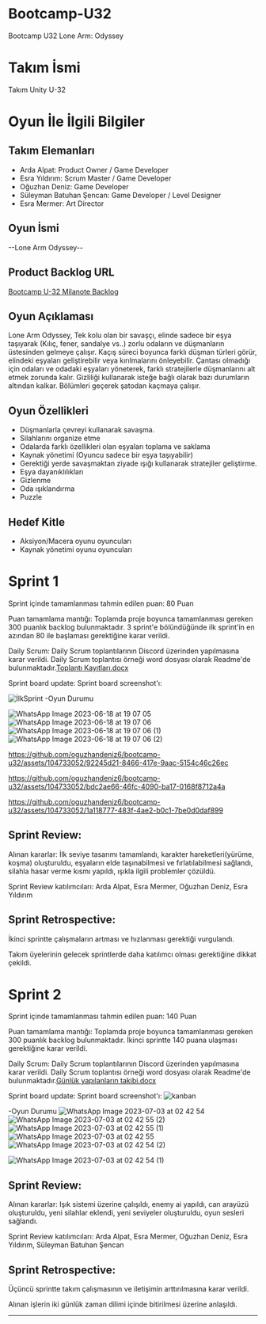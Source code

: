 # Bootcamp-U32
Bootcamp U32 Lone Arm: Odyssey

# **Takım İsmi**

Takım Unity U-32

# Oyun İle İlgili Bilgiler

## Takım Elemanları
- Arda Alpat: Product Owner / Game Developer
- Esra Yıldırım: Scrum Master / Game Developer
- Oğuzhan Deniz: Game Developer
- Süleyman Batuhan Şencan: Game Developer / Level Designer
- Esra Mermer: Art Director

## Oyun İsmi

--Lone Arm Odyssey--

## Product Backlog URL

[Bootcamp U-32 Milanote Backlog](https://app.milanote.com/1Q7WPK1RVQEj9n?p=Chu4nYSduJe)

## Oyun Açıklaması

Lone Arm Odyssey, Tek kolu olan bir savaşçı, elinde sadece bir eşya taşıyarak (Kılıç, fener, sandalye vs..)  zorlu odaların ve düşmanların üstesinden gelmeye çalışır. Kaçış süreci boyunca farklı düşman türleri görür, elindeki eşyaları geliştirebilir veya kırılmalarını önleyebilir. Çantası olmadığı için odaları ve odadaki eşyaları yöneterek, farklı stratejilerle düşmanlarını alt etmek zorunda kalır. Gizliliği kullanarak isteğe bağlı olarak bazı durumların altından kalkar. Bölümleri geçerek şatodan kaçmaya çalışır.


## Oyun Özellikleri 
- Düşmanlarla çevreyi kullanarak savaşma.
- Silahlarını organize etme
- Odalarda farklı özellikleri olan eşyaları toplama ve saklama
- Kaynak yönetimi (Oyuncu sadece bir eşya taşıyabilir)
- Gerektiği yerde savaşmaktan ziyade ışığı kullanarak stratejiler geliştirme.
- Eşya dayanıklılıkları
- Gizlenme
- Oda ışıklandırma
- Puzzle



## Hedef Kitle

- Aksiyon/Macera oyunu oyuncuları
- Kaynak yönetimi oyunu oyuncuları

# Sprint 1
Sprint içinde tamamlanması tahmin edilen puan: 80 Puan

Puan tamamlama mantığı: Toplamda proje boyunca tamamlanması gereken 300 puanlık backlog bulunmaktadır. 3 sprint'e bölündüğünde ilk sprint'in en azından 80 ile başlaması gerektiğine karar verildi.

Daily Scrum: Daily Scrum toplantılarının Discord üzerinden yapılmasına karar verildi. Daily Scrum toplantısı örneği word dosyası olarak Readme'de bulunmaktadır.[Toplantı Kayıtları.docx](https://github.com/oguzhandeniz6/bootcamp-u32/files/11782761/Toplanti.Kayitlari.docx)


Sprint board update: Sprint board screenshot'ı:

![İlkSprint](https://github.com/oguzhandeniz6/bootcamp-u32/assets/104733052/5e580195-e44e-48c3-979c-df90a2f80d35)
-Oyun Durumu

![WhatsApp Image 2023-06-18 at 19 07 05](https://github.com/oguzhandeniz6/bootcamp-u32/assets/104733052/47a18861-b04f-470c-b190-f020556793e1)
![WhatsApp Image 2023-06-18 at 19 07 06](https://github.com/oguzhandeniz6/bootcamp-u32/assets/104733052/78571f55-2770-4141-9e29-b1a9ea3b6acb)
![WhatsApp Image 2023-06-18 at 19 07 06 (1)](https://github.com/oguzhandeniz6/bootcamp-u32/assets/104733052/1a203ed4-b0c6-4fa2-9977-26fc375b1b36)
![WhatsApp Image 2023-06-18 at 19 07 06 (2)](https://github.com/oguzhandeniz6/bootcamp-u32/assets/104733052/a2dd6ff6-cf94-48d7-9963-065a6b60fc0a)



https://github.com/oguzhandeniz6/bootcamp-u32/assets/104733052/92245d21-8466-417e-9aac-5154c46c26ec


https://github.com/oguzhandeniz6/bootcamp-u32/assets/104733052/bdc2ae66-46fc-4090-ba17-0168f8712a4a


https://github.com/oguzhandeniz6/bootcamp-u32/assets/104733052/1a118777-483f-4ae2-b0c1-7be0d0daf899

## Sprint Review: 
Alınan kararlar: İlk seviye tasarımı tamamlandı, karakter hareketleri(yürüme, koşma) oluşturuldu, eşyaların elde taşınabilmesi ve fırlatılabilmesi sağlandı, silahla hasar verme kısmı yapıldı, ışıkla ilgili problemler çözüldü.

Sprint Review katılımcıları: Arda Alpat, Esra Mermer, Oğuzhan Deniz, Esra Yıldırım

## Sprint Retrospective:

İkinci sprintte çalışmaların artması ve hızlanması gerektiği vurgulandı. 

Takım üyelerinin gelecek sprintlerde daha katılımcı olması gerektiğine dikkat çekildi.


# Sprint 2
Sprint içinde tamamlanması tahmin edilen puan: 140 Puan

Puan tamamlama mantığı: Toplamda proje boyunca tamamlanması gereken 300 puanlık backlog bulunmaktadır. İkinci sprintte 140 puana ulaşması gerektiğine karar verildi.

Daily Scrum: Daily Scrum toplantılarının Discord üzerinden yapılmasına karar verildi. Daily Scrum toplantısı örneği word dosyası olarak Readme'de bulunmaktadır.[Günlük yapılanların takibi.docx](https://github.com/oguzhandeniz6/bootcamp-u32/files/11931674/Gunluk.yapilanlarin.takibi.docx)

Sprint board update: Sprint board screenshot'ı:
![kanban](https://github.com/oguzhandeniz6/bootcamp-u32/assets/104733052/6531dbae-761e-4317-8d9a-f2e2861dbe58)

-Oyun Durumu
![WhatsApp Image 2023-07-03 at 02 42 54](https://github.com/oguzhandeniz6/bootcamp-u32/assets/104733052/1cb0a0dd-f127-41e3-b6c1-172cc7b9b143)
![WhatsApp Image 2023-07-03 at 02 42 55 (2)](https://github.com/oguzhandeniz6/bootcamp-u32/assets/104733052/2a6590c4-3068-4447-b62a-6bde4e0a556c)
![WhatsApp Image 2023-07-03 at 02 42 55 (1)](https://github.com/oguzhandeniz6/bootcamp-u32/assets/104733052/5a1e09da-a115-4119-b3ca-248319944b7b)
![WhatsApp Image 2023-07-03 at 02 42 55](https://github.com/oguzhandeniz6/bootcamp-u32/assets/104733052/697facc5-8e6a-46ca-aea7-222c6220f5f8)
![WhatsApp Image 2023-07-03 at 02 42 54 (2)](https://github.com/oguzhandeniz6/bootcamp-u32/assets/104733052/d2ce6960-c1df-4e01-810e-6b3aed383561)

![WhatsApp Image 2023-07-03 at 02 42 54 (1)](https://github.com/oguzhandeniz6/bootcamp-u32/assets/104733052/0e891a04-4427-4ba4-8c95-4bf29bcb4ea3)


## Sprint Review: 
Alınan kararlar: Işık sistemi üzerine çalışıldı, enemy ai yapıldı, can arayüzü oluşturuldu, yeni silahlar eklendi, yeni seviyeler oluşturuldu, oyun sesleri sağlandı.

Sprint Review katılımcıları: Arda Alpat, Esra Mermer, Oğuzhan Deniz, Esra Yıldırım, Süleyman Batuhan Şencan

## Sprint Retrospective:

Üçüncü sprintte takım çalışmasının ve iletişimin arttırılmasına karar verildi.

Alınan işlerin iki günlük zaman dilimi içinde bitirilmesi üzerine anlaşıldı. 

---
